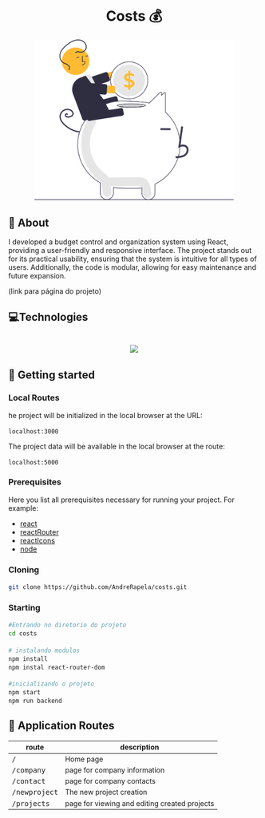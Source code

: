 <h1 align="center" style="font-weight: bold;">Costs 💰</h1>

<p align="center">
    <img src="src/img/savings.svg" alt="Image Example" width="400px">
</p>





<h2 id="about">📌 About</h2>

I developed a budget control and organization system using React, providing a user-friendly and responsive interface. The project stands out for its practical usability, ensuring that the system is intuitive for all types of users. Additionally, the code is modular, allowing for easy maintenance and future expansion.

(link para página do projeto)

<h2 id="technologies">  💻Technologies</h2>

<div align="center" style="display: inline_block"><br>
  <img src="https://skillicons.dev/icons?i=javascript,html,css,react" />
</div>

<h2 id="started">🚀 Getting started</h2>

<h3>Local Routes</h3>

he project will be initialized in the local browser at the URL:

`localhost:3000`

The project data will be available in the local browser at the route:

`localhost:5000`


<h3>Prerequisites</h3>

Here you list all prerequisites necessary for running your project. For example:

- [react](https://legacy.reactjs.org/)
- [reactRouter](https://reactrouter.com/en/main)
- [reactIcons](https://react-icons.github.io/react-icons/)
- [node](https://nodejs.org/)

  
<h3>Cloning</h3>


```bash
git clone https://github.com/AndreRapela/costs.git
```

<h3>Starting</h3>


```bash
#Entrando no diretorio do projeto
cd costs

# instalando modulos
npm install
npm instal react-router-dom

#inicializando o projeto
npm start
npm run backend
```

<h2 id="routes">📍 Application Routes</h2>


| route               | description                                          
|----------------------|-----------------------------------------------------
| <kbd>/</kbd>     | Home page
| <kbd>/company</kbd>     | page for company information
| <kbd>/contact</kbd>     | page for company contacts 
| <kbd>/newproject</kbd>     | The new project creation  
| <kbd>/projects</kbd>     | page for viewing and editing created projects 


